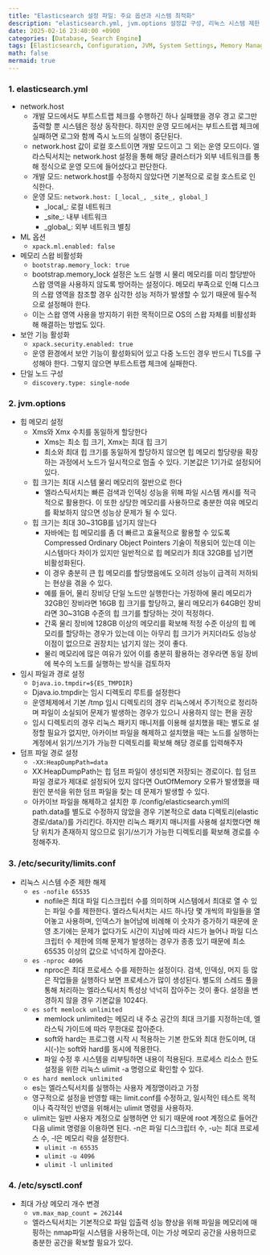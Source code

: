 ```yaml
---
title: "Elasticsearch 설정 파일: 주요 옵션과 시스템 최적화"
description: "elasticsearch.yml, jvm.options 설정값 구성, 리눅스 시스템 제한 해제, 가상 메모리 최적화 방법"
date: 2025-02-16 23:40:00 +0900
categories: [Database, Search Engine]
tags: [Elasticsearch, Configuration, JVM, System Settings, Memory Management, Network Settings, Security]
math: false
mermaid: true
---
```


### 1. elasticsearch.yml
- network.host
    - 개발 모드에서도 부트스트랩 체크를 수행하긴 하나 실패했을 경우 경고 로그만 출력할 뿐 시스템은 정상 동작한다. 하지만 운영 모드에서는 부트스트랩 체크에 실패하면 로그와 함께 즉시 노드의 실행이 중단된다.
    - network.host 값이 로컬 호스트이면 개발 모드이고 그 외는 운영 모드이다. 엘라스틱서치는 network.host 설정을 통해 해당 클러스터가 외부 네트워크를 통해 정식으로 운영 모드에 들어섰다고 판단한다.
    - 개발 모드: network.host를 수정하지 않았다면 기본적으로 로컬 호스트로 인식한다.
    - 운영 모드: `network.host: [_local_, _site_, global_]`
        - \_local_: 로컬 네트워크
        - \_site_: 내부 네트워크
        - \_global_: 외부 네트워크 별칭
- ML 옵션
    - `xpack.ml.enabled: false`
- 메모리 스왑 비활성화
    - `bootstrap.memory_lock: true`
    - bootstrap.memory_lock 설정은 노드 실행 시 물리 메모리를 미리 할당받아 스왑 영역을 사용하지 않도록 방어하는 설정이다. 메모리 부족으로 인해 디스크의 스왑 영역을 참조할 경우 심각한 성능 저하가 발생할 수 있기 때문에 필수적으로 설정해야 한다.
    - 이는 스왑 영역 사용을 방지하기 위한 목적이므로 OS의 스왑 자체를 비활성화해 해결하는 방법도 있다.
- 보안 기능 활성화
    - `xpack.security.enabled: true`
    - 운영 환경에서 보안 기능이 활성화되어 있고 다중 노드인 경우 반드시 TLS를 구성해야 한다. 그렇지 않으면 부트스트랩 체크에 실패한다.
- 단일 노드 구성
    - `discovery.type: single-node`

### 2. jvm.options
- 힙 메모리 설정
    - Xms와 Xmx 수치를 동일하게 할당한다
        - Xms는 최소 힙 크기, Xmx는 최대 힙 크기
        - 최소와 최대 힙 크기를 동일하게 할당하지 않으면 힙 메모리 할당량을 확장하는 과정에서 노드가 일시적으로 멈출 수 있다. 기본값은 1기가로 설정되어 있다.
    - 힙 크기는 최대 시스템 물리 메모리의 절반으로 한다
        - 엘라스틱서치는 빠른 검색과 인덱싱 성능을 위해 파일 시스템 캐시를 적극적으로 활용한다. 이 또한 상당한 메모리를 사용하므로 충분한 여유 메모리를 확보하지 않으면 성능상 문제가 될 수 있다.
    - 힙 크기는 최대 30~31GB를 넘기지 않는다
        - 자바에는 힙 메모리를 좀 더 빠르고 효율적으로 활용할 수 있도록 Compressed Ordinary Object Pointers 기술이 적용되어 있는데 이는 시스템마다 차이가 있지만 일반적으로 힙 메모리가 최대 32GB를 넘기면 비활성화된다.
        - 이 경우 충분히 큰 힙 메모리를 할당했음에도 오히려 성능이 급격히 저하되는 현상을 겪을 수 있다.
        - 예를 들어, 물리 장비당 단일 노드만 실행한다는 가정하에 물리 메모리가 32GB인 장비라면 16GB 힙 크기를 할당하고, 물리 메모리가 64GB인 장비라면 30~31GB 수준의 힙 크기를 할당하는 것이 적정하다.
        - 간혹 물리 장비에 128GB 이상의 메모리를 확보해 적정 수준 이상의 힙 메모리를 할당하는 경우가 있는데 이는 아무리 힙 크기가 커지더라도 성능상 이점이 없으므로 권장치는 넘기지 않는 것이 좋다.
        - 물리 메모리에 많은 여유가 있어 이를 충분히 활용하는 경우라면 동일 장비에 복수의 노드를 실행하는 방식을 검토하자
- 임시 파일과 경로 설정
    - `Djava.io.tmpdir=${ES_TMPDIR}`
    - Djava.io.tmpdir는 임시 디렉토리 루트를 설정한다
    - 운영체제에서 기본 /tmp 임시 디렉토리의 경우 리눅스에서 주기적으로 정리하며 파일이 소실되어 문제가 발생하는 경우가 있으니 사용하지 않는 편을 권장
    - 임시 디렉토리의 경우 리눅스 패키지 매니저를 이용해 설치했을 때는 별도로 설정할 필요가 없지만, 아카이브 파일을 해제하고 설치했을 때는 노드를 실행하는 계정에서 읽기/쓰기가 가능한 디렉토리를 확보해 해당 경로를 입력해주자
- 덤프 파일 경로 설정
    - `-XX:HeapDumpPath=data`
    - XX:HeapDumpPath는 힙 덤프 파일이 생성되면 저장되는 경로이다. 힙 덤프 파일 경로가 제대로 설정되어 있지 않다면 OutOfMemory 오류가 발생했을 때 원인 분석을 위한 덤프 파일을 찾는 데 문제가 발생할 수 있다.
    - 아카이브 파일을 해제하고 설치한 후 /config/elasticsearch.yml의 path.data를 별도로 수정하지 않았을 경우 기본적으로 data 디렉토리(elastic경로/data/)를 가리킨다. 하지만 리눅스 패키지 매니저를 사용해 설치했다면 해당 위치가 존재하지 않으므로 읽기/쓰기가 가능한 디렉토리를 확보해 경로를 수정해주자.

### 3. /etc/security/limits.conf
- 리눅스 시스템 수준 제한 해제
    - `es -nofile 65535`
        - nofile은 최대 파일 디스크립터 수를 의미하며 시스템에서 최대로 열 수 있는 파일 수를 제한한다. 엘라스틱서치는 샤드 하나당 몇 개씩의 파일들을 열어놓고 사용하며, 인덱스가 늘어남에 비례해 이 숫자가 증가하기 때문에 운영 초기에는 문제가 없다가도 시간이 지남에 따라 샤드가 늘어나 파일 디스크립터 수 제한에 의해 문제가 발생하는 경우가 종종 있기 때문에 최소 65535 이상의 값으로 넉넉하게 잡아준다.
    - `es -nproc 4096`
        - nproc은 최대 프로세스 수를 제한하는 설정이다. 검색, 인덱싱, 머지 등 많은 작업들을 실행하다 보면 프로세스가 많이 생성된다. 별도의 스레드 풀을 통해 처리하는 엘라스틱서치 특성상 넉넉히 잡아주는 것이 좋다. 설정을 변경하지 않을 경우 기본값을 1024다.
    - `es soft memlock unlimited`
        - memlock unlimited는 메모리 내 주소 공간의 최대 크기를 지정하는데, 엘라스틱 가이드에 따라 무한대로 잡아준다.
        - soft와 hard는 프로그램 시작 시 적용하는 기본 한도와 최대 한도이며, 대시(-)는 soft와 hard를 동시에 적용한다.
        - 파일 수정 후 시스템을 리부팅하면 내용이 적용된다. 프로세스 리소스 한도 설정을 위한 리눅스 ulimit -a 명령으로 확인할 수 있다.
    - `es hard memlock unlimited`
    - es는 엘라스틱서치를 실행하는 사용자 계정명이라고 가정
    - 영구적으로 설정을 반영할 때는 limit.conf를 수정하고, 일시적인 테스트 목적이나 즉각적인 반영을 위해서는 ulimit 명령을 사용하자.
    - ulimit는 일반 사용자 계정으로 실행하면 안 되기 때문에 root 계정으로 들어간 다음 ulimit 명령을 이용하면 된다. -n은 파일 디스크립터 수, -u는 최대 프로세스 수, -l은 메모리 락을 설정한다.
        - `ulimit -n 65535`
        - `ulimit -u 4096`
        - `ulimit -l unlimited`

### 4. /etc/sysctl.conf
- 최대 가상 메모리 개수 변경
    - `vm.max_map_count = 262144`
    - 엘라스틱서치는 기본적으로 파일 입출력 성능 향상을 위해 파일을 메모리에 매핑하는 nmap파일 시스템을 사용하는데, 이는 가상 메모리 공간을 사용하므로 충분한 공간을 확보할 필요가 있다.